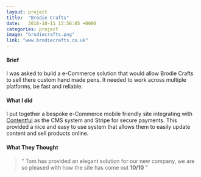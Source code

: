 ```yaml
---
layout: project
title:  "Brodie Crafts"
date:   2016-10-11 13:56:05 +0000
categories: project
image: "brodiecrafts.png"
link: "www.brodiecrafts.co.uk"
---
```


#### Brief

I was asked to build a e-Commerce solution that would allow Brodie Crafts to sell there custom hand made pens. It needed to work across multiple platforms, be fast and reliable.

#### What I did

I put together a bespoke e-Commerce mobile friendly site integrating with [Contentful](https://www.contentful.com/) as the CMS system and Stripe for secure payments. This provided a nice and easy to use system that allows them to easily update content and sell products online.

#### What They Thought

> " Tom has provided an elegant solution for our new company, we are so pleased with how the site has come out **10/10** "

